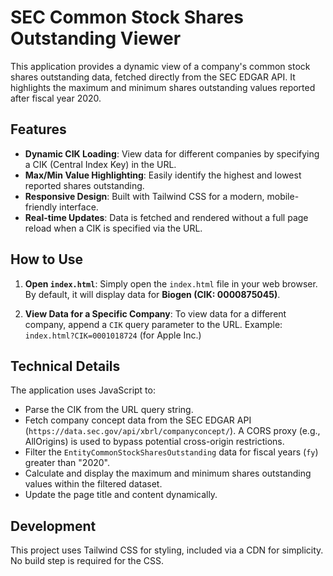 # SEC Common Stock Shares Outstanding Viewer

This application provides a dynamic view of a company's common stock shares outstanding data, fetched directly from the SEC EDGAR API. It highlights the maximum and minimum shares outstanding values reported after fiscal year 2020.

## Features

-   **Dynamic CIK Loading**: View data for different companies by specifying a CIK (Central Index Key) in the URL.
-   **Max/Min Value Highlighting**: Easily identify the highest and lowest reported shares outstanding.
-   **Responsive Design**: Built with Tailwind CSS for a modern, mobile-friendly interface.
-   **Real-time Updates**: Data is fetched and rendered without a full page reload when a CIK is specified via the URL.

## How to Use

1.  **Open `index.html`**: Simply open the `index.html` file in your web browser. By default, it will display data for **Biogen (CIK: 0000875045)**.

2.  **View Data for a Specific Company**: To view data for a different company, append a `CIK` query parameter to the URL.
    Example:
    `index.html?CIK=0001018724` (for Apple Inc.)

## Technical Details

The application uses JavaScript to:
-   Parse the CIK from the URL query string.
-   Fetch company concept data from the SEC EDGAR API (`https://data.sec.gov/api/xbrl/companyconcept/`). A CORS proxy (e.g., AllOrigins) is used to bypass potential cross-origin restrictions.
-   Filter the `EntityCommonStockSharesOutstanding` data for fiscal years (`fy`) greater than "2020".
-   Calculate and display the maximum and minimum shares outstanding values within the filtered dataset.
-   Update the page title and content dynamically.

## Development

This project uses Tailwind CSS for styling, included via a CDN for simplicity. No build step is required for the CSS.